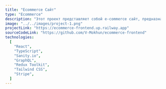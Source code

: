 ```yaml
---
title: "Ecommerce Cайт"
type: "Ecommerce"
description: "Этот проект представляет собой e-commerce сайт, предназначенный для плавного просмотра товаров, управления корзиной и транзакций. Разработанный на React.js и на базе Sanity.io в качестве headless CMS, платформа интегрирует GraphQL для эффективного запроса данных из Sanity и использует Redux Toolkit для надежного управления состоянием. Stripe интегрируется для безопасной обработки платежей. В дополнение к коммерческой функциональности платформа включает в себя раздел блога, позволяющий пользователям просматривать, а администраторам - создавать, редактировать и удалять записи в блоге. Веб-сайт полностью отзывчив и обеспечивает удобство работы на экранах любого размера."
image: "../../images/project-1.png"
projectLink: "https://ecommerce-frontend.up.railway.app"
sourceCodeLink: "https://github.com/V-Mokhun/ecommerce-frontend"
technologies:
  [
    "React",
    "TypeScript",
    "Sanity.io",
    "GraphQL",
    "Redux Toolkit",
    "Tailwind CSS",
    "Stripe",
  ]
---
```

